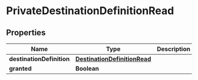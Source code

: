 

# PrivateDestinationDefinitionRead


## Properties

| Name | Type | Description | Notes |
|------------ | ------------- | ------------- | -------------|
|**destinationDefinition** | [**DestinationDefinitionRead**](DestinationDefinitionRead.md) |  |  |
|**granted** | **Boolean** |  |  |



